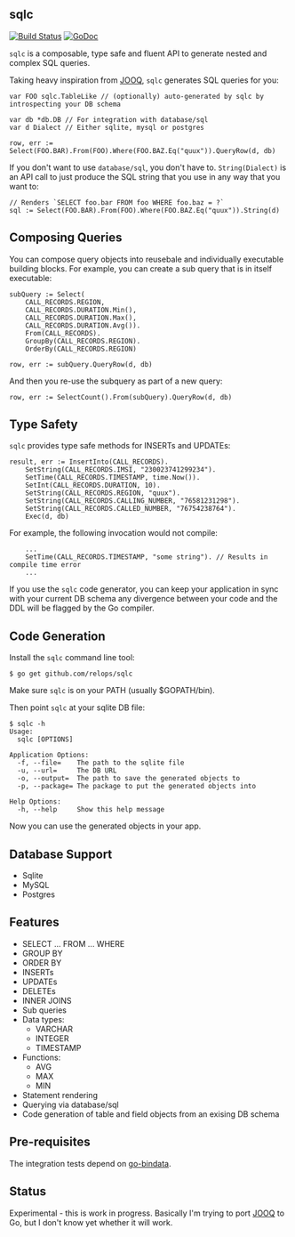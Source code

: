 sqlc
----

[![Build Status](https://travis-ci.org/relops/sqlc.png?branch=master)](https://travis-ci.org/relops/sqlc)
[![GoDoc](http://godoc.org/_?status.png)](http://godoc.org/github.com/relops/sqlc)

`sqlc` is a composable, type safe and fluent API to generate nested and complex SQL queries.

Taking heavy inspiration from [JOOQ][], `sqlc` generates SQL queries for you:
	
	var FOO sqlc.TableLike // (optionally) auto-generated by sqlc by introspecting your DB schema
	
	var db *db.DB // For integration with database/sql
	var d Dialect // Either sqlite, mysql or postgres

	row, err := Select(FOO.BAR).From(FOO).Where(FOO.BAZ.Eq("quux")).QueryRow(d, db)

If you don't want to use `database/sql`, you don't have to. `String(Dialect)` is an API call to just produce the SQL string that you use in any way that you want to:

	// Renders `SELECT foo.bar FROM foo WHERE foo.baz = ?`
	sql := Select(FOO.BAR).From(FOO).Where(FOO.BAZ.Eq("quux")).String(d)

Composing Queries
-----------------

You can compose query objects into reusebale and individually executable building blocks. For example, you can create a sub query that is in itself executable:

	subQuery := Select(
		CALL_RECORDS.REGION,
		CALL_RECORDS.DURATION.Min(),
		CALL_RECORDS.DURATION.Max(),
		CALL_RECORDS.DURATION.Avg()).
		From(CALL_RECORDS).
		GroupBy(CALL_RECORDS.REGION).
		OrderBy(CALL_RECORDS.REGION)

	row, err := subQuery.QueryRow(d, db)

And then you re-use the subquery as part of a new query:

	row, err := SelectCount().From(subQuery).QueryRow(d, db)

Type Safety
-----------

`sqlc` provides type safe methods for INSERTs and UPDATEs:

	result, err := InsertInto(CALL_RECORDS).
		SetString(CALL_RECORDS.IMSI, "230023741299234").
		SetTime(CALL_RECORDS.TIMESTAMP, time.Now()).
		SetInt(CALL_RECORDS.DURATION, 10).
		SetString(CALL_RECORDS.REGION, "quux").
		SetString(CALL_RECORDS.CALLING_NUMBER, "76581231298").
		SetString(CALL_RECORDS.CALLED_NUMBER, "76754238764").
		Exec(d, db)

For example, the following invocation would not compile:

		...
		SetTime(CALL_RECORDS.TIMESTAMP, "some string"). // Results in compile time error
		...

If you use the `sqlc` code generator, you can keep your application in sync with your current DB schema any divergence between your code and the DDL will be flagged by the Go compiler.

Code Generation
---------------

Install the `sqlc` command line tool:

	$ go get github.com/relops/sqlc

Make sure `sqlc` is on your PATH (usually $GOPATH/bin).

Then point `sqlc` at your sqlite DB file:

	$ sqlc -h
	Usage:
	  sqlc [OPTIONS]

	Application Options:
	  -f, --file=    The path to the sqlite file
	  -u, --url=     The DB URL
	  -o, --output=  The path to save the generated objects to
	  -p, --package= The package to put the generated objects into

	Help Options:
	  -h, --help     Show this help message

Now you can use the generated objects in your app.

Database Support
----------------

* Sqlite
* MySQL
* Postgres

Features
--------

* SELECT ... FROM ... WHERE
* GROUP BY
* ORDER BY
* INSERTs
* UPDATEs
* DELETEs
* INNER JOINS
* Sub queries
* Data types:
  * VARCHAR
  * INTEGER
  * TIMESTAMP
* Functions:
  * AVG
  * MAX
  * MIN
* Statement rendering
* Querying via database/sql
* Code generation of table and field objects from an exising DB schema

Pre-requisites
--------------

The integration tests depend on [go-bindata](https://github.com/jteeuwen/go-bindata).

Status
------

Experimental - this is work in progress. Basically I'm trying to port [JOOQ][] to Go, but I don't know yet whether it will work.

[jooq]: http://jooq.org
